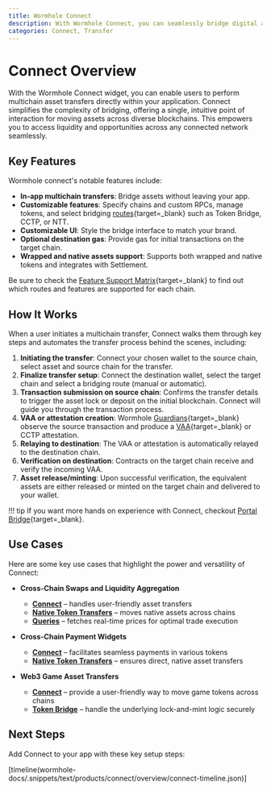 ```yaml
---
title: Wormhole Connect
description: With Wormhole Connect, you can seamlessly bridge digital assets and data across a wide range of supported blockchain networks.
categories: Connect, Transfer
---
```


# Connect Overview 

With the Wormhole Connect widget, you can enable users to perform multichain asset transfers directly within your application. Connect simplifies the complexity of bridging, offering a single, intuitive point of interaction for moving assets across diverse blockchains. This empowers you to access liquidity and opportunities across any connected network seamlessly.

## Key Features

Wormhole connect's notable features include:

- **In-app multichain transfers**: Bridge assets without leaving your app.
- **Customizable features**: Specify chains and custom RPCs, manage tokens, and select bridging [routes](/docs/products/connect/concepts/routes/){target=\_blank} such as Token Bridge, CCTP, or NTT.
- **Customizable UI**: Style the bridge interface to match your brand.
- **Optional destination gas**: Provide gas for initial transactions on the target chain.
- **Wrapped and native assets support**: Supports both wrapped and native tokens and integrates with Settlement.

Be sure to check the [Feature Support Matrix](/docs/products/connect/reference/support-matrix/#feature-support-matrix){target=\_blank} to find out which routes and features are supported for each chain.

## How It Works

When a user initiates a multichain transfer, Connect walks them through key steps and automates the transfer process behind the scenes, including:

1. **Initiating the transfer**: Connect your chosen wallet to the source chain, select asset and source chain for the transfer.
2. **Finalize transfer setup**: Connect the destination wallet, select the target chain and select a bridging route (manual or automatic).
3. **Transaction submission on source chain**: Confirms the transfer details to trigger the asset lock or deposit on the initial blockchain. Connect will guide you through the transaction process.
4. **VAA or attestation creation**: Wormhole [Guardians](/docs/protocol/infrastructure/guardians/){target=\_blank} observe the source transaction and produce a [VAA](/docs/protocol/infrastructure/vaas/){target=\_blank} or CCTP attestation.
5. **Relaying to destination**: The VAA or attestation is automatically relayed to the destination chain.
6. **Verification on destination**: Contracts on the target chain receive and verify the incoming VAA.
7. **Asset release/minting**: Upon successful verification, the equivalent assets are either released or minted on the target chain and delivered to your wallet.

!!! tip
    If you want more hands on experience with Connect, checkout [Portal Bridge](https://portalbridge.com/){target=\_blank}.

## Use Cases

Here are some key use cases that highlight the power and versatility of Connect:

- **Cross-Chain Swaps and Liquidity Aggregation**

    - [**Connect**](/docs/products/connect/get-started/) – handles user-friendly asset transfers
    - [**Native Token Transfers**](/docs/products/native-token-transfers/overview/) – moves native assets across chains
    - [**Queries**](/docs/products/queries/overview/) – fetches real-time prices for optimal trade execution

- **Cross-Chain Payment Widgets**

    - [**Connect**](/docs/products/connect/get-started/) – facilitates seamless payments in various tokens
    - [**Native Token Transfers**](/docs/products/native-token-transfers/overview/) – ensures direct, native asset transfers

- **Web3 Game Asset Transfers**

    - [**Connect**](/docs/products/connect/get-started/) – provide a user-friendly way to move game tokens across chains
    - [**Token Bridge**](/docs/products/token-bridge/overview/) – handle the underlying lock-and-mint logic securely

## Next Steps 

Add Connect to your app with these key setup steps:

[timeline(wormhole-docs/.snippets/text/products/connect/overview/connect-timeline.json)]
